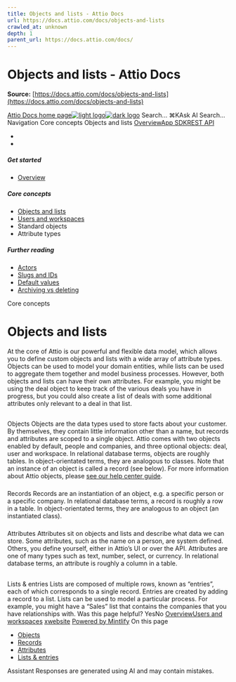 ```yaml
---
title: Objects and lists - Attio Docs
url: https://docs.attio.com/docs/objects-and-lists
crawled_at: unknown
depth: 1
parent_url: https://docs.attio.com/docs/
---
```


# Objects and lists - Attio Docs

**Source:** [https://docs.attio.com/docs/objects-and-lists](https://docs.attio.com/docs/objects-and-lists)

[Attio Docs home page![light logo](https://mintlify.s3.us-west-1.amazonaws.com/attio/logo/light.svg)![dark logo](https://mintlify.s3.us-west-1.amazonaws.com/attio/logo/dark.svg)](https://docs.attio.com/)
Search...
⌘KAsk AI
Search...
Navigation
Core concepts
Objects and lists
[Overview](https://docs.attio.com/docs/overview)[App SDK](https://docs.attio.com/sdk/introduction)[REST API](https://docs.attio.com/rest-api/overview)
* [](https://build.attio.com/)
* [](https://attio.com/help)
##### Get started
  * [Overview](https://docs.attio.com/docs/overview)


##### Core concepts
  * [Objects and lists](https://docs.attio.com/docs/objects-and-lists)
  * [Users and workspaces](https://docs.attio.com/docs/users-and-workspaces)
  * Standard objects
  * Attribute types


##### Further reading
  * [Actors](https://docs.attio.com/docs/actors)
  * [Slugs and IDs](https://docs.attio.com/docs/slugs-and-ids)
  * [Default values](https://docs.attio.com/docs/default-values)
  * [Archiving vs deleting](https://docs.attio.com/docs/archiving-vs-deleting)


Core concepts
# Objects and lists
At the core of Attio is our powerful and flexible data model, which allows you to define custom objects and lists with a wide array of attribute types.
Objects can be used to model your domain entities, while lists can be used to aggregate them together and model business processes. However, both objects and lists can have their own attributes. For example, you might be using the deal object to keep track of the various deals you have in progress, but you could also create a list of deals with some additional attributes only relevant to a deal in that list.
## 
[​](https://docs.attio.com/docs/objects-and-lists#objects)
Objects
Objects are the data types used to store facts about your customer. By themselves, they contain little information other than a name, but records and attributes are scoped to a single object. Attio comes with two objects enabled by default, people and companies, and three optional objects: deal, user and workspace.
In relational database terms, objects are roughly tables. In object-orientated terms, they are analogous to classes. Note that an instance of an object is called a record (see below).
For more information about Attio objects, please [see our help center guide](https://attio.com/help/reference/workspace/objects).
### 
[​](https://docs.attio.com/docs/objects-and-lists#records)
Records
Records are an instantiation of an object, e.g. a specific person or a specific company. In relational database terms, a record is roughly a row in a table. In object-orientated terms, they are analogous to an object (an instantiated class).
### 
[​](https://docs.attio.com/docs/objects-and-lists#attributes)
Attributes
Attributes sit on objects and lists and describe what data we can store. Some attributes, such as the name on a person, are system defined. Others, you define yourself, either in Attio’s UI or over the API. Attributes are one of many types such as text, number, select, or currency. In relational database terms, an attribute is roughly a column in a table.
## 
[​](https://docs.attio.com/docs/objects-and-lists#lists-%26-entries)
Lists & entries
Lists are composed of multiple rows, known as “entries”, each of which corresponds to a single record. Entries are created by adding a record to a list. Lists can be used to model a particular process. For example, you might have a “Sales” list that contains the companies that you have relationships with.
Was this page helpful?
YesNo
[Overview](https://docs.attio.com/docs/overview)[Users and workspaces](https://docs.attio.com/docs/users-and-workspaces)
[x](https://x.com/Attio)[website](https://attio.com)
[Powered by Mintlify](https://mintlify.com/preview-request?utm_campaign=poweredBy&utm_medium=referral&utm_source=docs.attio.com)
On this page
  * [Objects](https://docs.attio.com/docs/objects-and-lists#objects)
  * [Records](https://docs.attio.com/docs/objects-and-lists#records)
  * [Attributes](https://docs.attio.com/docs/objects-and-lists#attributes)
  * [Lists & entries](https://docs.attio.com/docs/objects-and-lists#lists-%26-entries)


Assistant
Responses are generated using AI and may contain mistakes.

